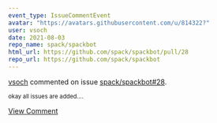 ```yaml
---
event_type: IssueCommentEvent
avatar: "https://avatars.githubusercontent.com/u/814322?"
user: vsoch
date: 2021-08-03
repo_name: spack/spackbot
html_url: https://github.com/spack/spackbot/pull/28
repo_url: https://github.com/spack/spackbot
---
```


<a href='https://github.com/vsoch' target='_blank'>vsoch</a> commented on issue <a href='https://github.com/spack/spackbot/pull/28' target='_blank'>spack/spackbot#28</a>.

<small>okay all issues are added....</small>

<a href='https://github.com/spack/spackbot/pull/28' target='_blank'>View Comment</a>